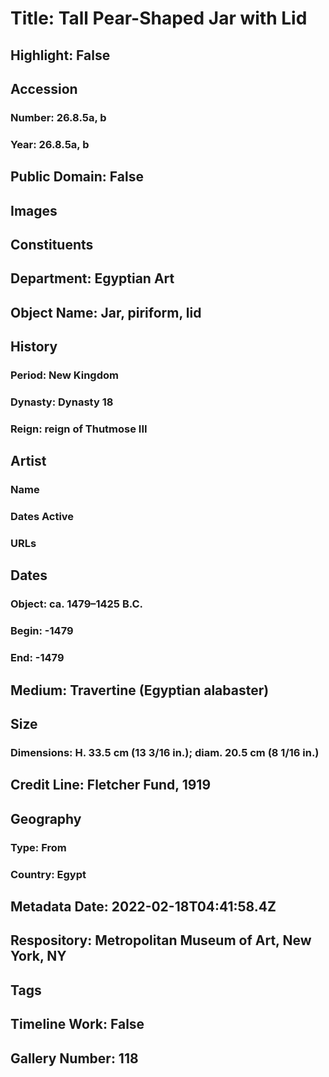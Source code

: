 # Title: Tall Pear-Shaped Jar with Lid
## Highlight: False
## Accession
### Number: 26.8.5a, b
### Year: 26.8.5a, b
## Public Domain: False
## Images
## Constituents
## Department: Egyptian Art
## Object Name: Jar, piriform, lid
## History
### Period: New Kingdom
### Dynasty: Dynasty 18
### Reign: reign of Thutmose III
## Artist
### Name
### Dates Active
### URLs
## Dates
### Object: ca. 1479–1425 B.C.
### Begin: -1479
### End: -1479
## Medium: Travertine (Egyptian alabaster)
## Size
### Dimensions: H. 33.5 cm (13 3/16 in.); diam. 20.5 cm (8 1/16 in.)
## Credit Line: Fletcher Fund, 1919
## Geography
### Type: From
### Country: Egypt
## Metadata Date: 2022-02-18T04:41:58.4Z
## Respository: Metropolitan Museum of Art, New York, NY
## Tags
## Timeline Work: False
## Gallery Number: 118
